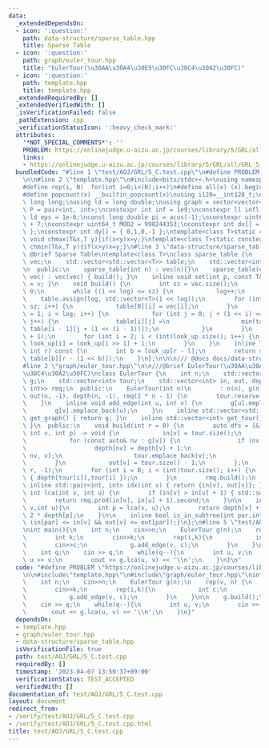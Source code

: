 ```yaml
---
data:
  _extendedDependsOn:
  - icon: ':question:'
    path: data-structure/sparse_table.hpp
    title: Sparse Table
  - icon: ':question:'
    path: graph/euler_tour.hpp
    title: "EulerTour(\u30AA\u30A4\u30E9\u30FC\u30C4\u30A2\u30FC)"
  - icon: ':question:'
    path: template.hpp
    title: template.hpp
  _extendedRequiredBy: []
  _extendedVerifiedWith: []
  _isVerificationFailed: false
  _pathExtension: cpp
  _verificationStatusIcon: ':heavy_check_mark:'
  attributes:
    '*NOT_SPECIAL_COMMENTS*': ''
    PROBLEM: https://onlinejudge.u-aizu.ac.jp/courses/library/5/GRL/all/GRL_5_C
    links:
    - https://onlinejudge.u-aizu.ac.jp/courses/library/5/GRL/all/GRL_5_C
  bundledCode: "#line 1 \"test/AOJ/GRL/5_C.test.cpp\"\n#define PROBLEM \"https://onlinejudge.u-aizu.ac.jp/courses/library/5/GRL/all/GRL_5_C\"\
    \n\n#line 2 \"template.hpp\"\n#include<bits/stdc++.h>\nusing namespace std;\n\
    #define rep(i, N)  for(int i=0;i<(N);i++)\n#define all(x) (x).begin(),(x).end()\n\
    #define popcount(x) __builtin_popcount(x)\nusing i128=__int128_t;\nusing ll =\
    \ long long;\nusing ld = long double;\nusing graph = vector<vector<int>>;\nusing\
    \ P = pair<int, int>;\nconstexpr int inf = 1e9;\nconstexpr ll infl = 1e18;\nconstexpr\
    \ ld eps = 1e-6;\nconst long double pi = acos(-1);\nconstexpr uint64_t MOD = 1e9\
    \ + 7;\nconstexpr uint64_t MOD2 = 998244353;\nconstexpr int dx[] = { 1,0,-1,0\
    \ };\nconstexpr int dy[] = { 0,1,0,-1 };\ntemplate<class T>static constexpr inline\
    \ void chmax(T&x,T y){if(x<y)x=y;}\ntemplate<class T>static constexpr inline void\
    \ chmin(T&x,T y){if(x>y)x=y;}\n#line 3 \"data-structure/sparse_table.hpp\"\n///\
    \ @brief Sparse Table\ntemplate<class T>\nclass sparse_table {\n    std::vector<T>\
    \ vec;\n    std::vector<std::vector<T>> table;\n    std::vector<int> look_up;\n\
    \n  public:\n    sparse_table(int n) : vec(n){}\n    sparse_table(const std::vector<T>&\
    \ vec) : vec(vec) { build(); }\n    inline void set(int p, const T& v) { vec[p]\
    \ = v; }\n    void build() {\n        int sz = vec.size();\n        int log =\
    \ 0;\n        while ((1 << log) <= sz) {\n            log++;\n        }\n    \
    \    table.assign(log, std::vector<T>(1 << log));\n        for (int i = 0; i <\
    \ sz; i++) {\n            table[0][i] = vec[i];\n        }\n        for (int i\
    \ = 1; i < log; i++) {\n            for (int j = 0; j + (1 << i) <= (1 << log);\
    \ j++) {\n                table[i][j] =\n                    min(table[i - 1][j],\
    \ table[i - 1][j + (1 << (i - 1))]);\n            }\n        }\n        look_up.resize(sz\
    \ + 1);\n        for (int i = 2; i < (int)look_up.size(); i++) {\n           \
    \ look_up[i] = look_up[i >> 1] + 1;\n        }\n    }\n    inline T prod(int l,\
    \ int r) const {\n        int b = look_up[r - l];\n        return std::min(table[b][l],\
    \ table[b][r - (1 << b)]);\n    }\n};\n\n\n/// @docs docs/data-structure/sparse_table.md\n\
    #line 3 \"graph/euler_tour.hpp\"\n\n///@brief EulerTour(\u30AA\u30A4\u30E9\u30FC\
    \u30C4\u30A2\u30FC)\nclass EulerTour {\n    int n;\n    std::vector<std::vector<int>>\
    \ g;\n    std::vector<int> tour;\n    std::vector<int> in, out, depth;\n    sparse_table<std::pair<int,\
    \ int>> rmq;\n  public:\n    EulerTour(int n)\n        : n(n), g(n), in(n, -1),\
    \ out(n, -1), depth(n, -1), rmq(2 * n - 1) {\n        tour.reserve(2 * n - 1);\n\
    \    }\n    inline void add_edge(int u, int v) {\n        g[u].emplace_back(v);\n\
    \        g[v].emplace_back(u);\n    }\n    inline std::vector<std::vector<int>>\
    \ get_graph() { return g; }\n    inline std::vector<int> get_tour() { return tour;\
    \ }\n  public:\n    void build(int r = 0) {\n        auto dfs = [&](auto self,\
    \ int v, int p) -> void {\n            in[v] = tour.size();\n            tour.emplace_back(v);\n\
    \            for (const auto& nv : g[v]) {\n                if (nv != p) {\n \
    \                   depth[nv] = depth[v] + 1;\n                    self(self,\
    \ nv, v);\n                    tour.emplace_back(v);\n                }\n    \
    \        }\n            out[v] = tour.size() - 1;\n        };\n        dfs(dfs,\
    \ r, -1);\n        for (int i = 0; i < (int)tour.size(); i++) {\n            rmq.set(i,\
    \ { depth[tour[i]],tour[i] });\n        }\n        rmq.build();\n    }\n\n   \
    \ inline std::pair<int, int> idx(int v) { return {in[v], out[v]}; }\n    inline\
    \ int lca(int v, int u) {\n        if (in[v] > in[u] + 1) { std::swap(u, v); }\n\
    \        return rmq.prod(in[v], in[u] + 1).second;\n    }\n\n    inline int dist(int\
    \ v,int u){\n        int p = lca(v, u);\n        return depth[v] + depth[u] -\
    \ 2 * depth[p];\n    }\n\n    inline bool is_in_subtree(int par,int v){return\
    \ (in[par] <= in[v] && out[v] <= out[par]);}\n};\n#line 5 \"test/AOJ/GRL/5_C.test.cpp\"\
    \nint main(){\n    int n;\n    cin>>n;\n    EulerTour g(n);\n    rep(v, n) {\n\
    \        int k;\n        cin>>k;\n        rep(i,k){\n            int c;\n    \
    \        cin>>c;\n            g.add_edge(v, c);\n        }\n    }\n\n    g.build();\n\
    \    int q;\n    cin >> q;\n    while(q--){\n        int u, v;\n        cin >>\
    \ u >> v;\n        cout << g.lca(u, v) << '\\n';\n    }\n}\n"
  code: "#define PROBLEM \"https://onlinejudge.u-aizu.ac.jp/courses/library/5/GRL/all/GRL_5_C\"\
    \n\n#include\"template.hpp\"\n#include\"graph/euler_tour.hpp\"\nint main(){\n\
    \    int n;\n    cin>>n;\n    EulerTour g(n);\n    rep(v, n) {\n        int k;\n\
    \        cin>>k;\n        rep(i,k){\n            int c;\n            cin>>c;\n\
    \            g.add_edge(v, c);\n        }\n    }\n\n    g.build();\n    int q;\n\
    \    cin >> q;\n    while(q--){\n        int u, v;\n        cin >> u >> v;\n \
    \       cout << g.lca(u, v) << '\\n';\n    }\n}"
  dependsOn:
  - template.hpp
  - graph/euler_tour.hpp
  - data-structure/sparse_table.hpp
  isVerificationFile: true
  path: test/AOJ/GRL/5_C.test.cpp
  requiredBy: []
  timestamp: '2023-04-07 13:50:37+09:00'
  verificationStatus: TEST_ACCEPTED
  verifiedWith: []
documentation_of: test/AOJ/GRL/5_C.test.cpp
layout: document
redirect_from:
- /verify/test/AOJ/GRL/5_C.test.cpp
- /verify/test/AOJ/GRL/5_C.test.cpp.html
title: test/AOJ/GRL/5_C.test.cpp
---
```


